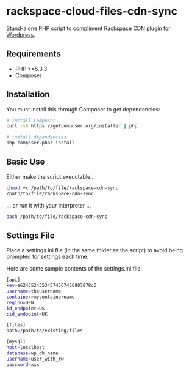 **rackspace-cloud-files-cdn-sync**
=============
Stand-alone PHP script to compliment 
[Rackspace CDN plugin for Wordpress](https://wordpress.org/plugins/rackspace-cloud-files-cdn/).

Requirements
------------
* PHP >=5.3.3
* Composer

Installation
------------
You must install this through Composer to get dependencies:

```bash
# Install Composer
curl -sS https://getcomposer.org/installer | php

# install dependencies
php composer.phar install
```

Basic Use
---------

Either make the script executable...

```bash
chmod +x /path/to/file/rackspace-cdn-sync
/path/to/file/rackspace-cdn-sync
```

... or run it with your interpreter ... 

```bash
bash /path/to/file/rackspace-cdn-sync
```

Settings File
-------------

Place a settings.ini file (in the same folder as the script) to avoid being prompted for settings each time.

Here are some sample contents of the settings.ini file:

```bash
[api]
key=e62435243534574567456887878c6
username=theusername
container=mycontainername
region=DFW
id_endpoint=US
;id_endpoint=UK

[files]
path=/path/to/existing/files

[mysql]
host=localhost
database=wp_db_name
username=user_with_rw
password=xxx
```